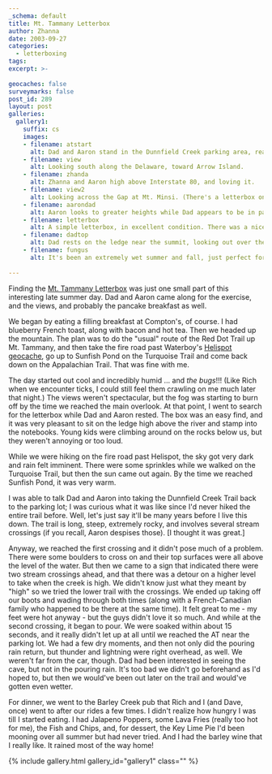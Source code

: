 ```yaml
---
_schema: default
title: Mt. Tammany Letterbox
author: Zhanna
date: 2003-09-27
categories:
  - letterboxing
tags:
excerpt: >- 
  
geocaches: false
surveymarks: false
post_id: 289
layout: post  
galleries:
  gallery1:
    suffix: cs
    images:
    - filename: atstart
      alt: Dad and Aaron stand in the Dunnfield Creek parking area, ready for adventure!
    - filename: view
      alt: Looking south along the Delaware, toward Arrow Island.
    - filename: zhanda
      alt: Zhanna and Aaron high above Interstate 80, and loving it.
    - filename: view2
      alt: Looking across the Gap at Mt. Minsi. (There's a letterbox on that mountain, too.)
    - filename: aarondad
      alt: Aaron looks to greater heights while Dad appears to be in pain.
    - filename: letterbox
      alt: A simple letterbox, in excellent condition. There was a nicely carved DWGNRA stamp to add to my notebook.  
    - filename: dadtop
      alt: Dad rests on the ledge near the summit, looking out over the river and the highways.    
    - filename: fungus
      alt: It's been an extremely wet summer and fall, just perfect for mushrooms. We saw plenty on our hike.                  
             
---
```


Finding the [Mt. Tammany Letterbox](https://www.geocities.ws/rainforest/canopy/7962/tamanny.htm) was just one small part of this interesting late summer day. Dad and Aaron came along for the exercise, and the views, and probably the pancake breakfast as well. 

We began by eating a filling breakfast at Compton's, of course. I had blueberry French toast, along with bacon and hot tea. Then we headed up the mountain. The plan was to do the "usual" route of the Red Dot Trail up Mt. Tammany, and then take the fire road past Waterboy's [Helispot geocache](https://www.geocaching.com/geocache/GC276E), go up to Sunfish Pond on the Turquoise Trail and come back down on the Appalachian Trail. That was fine with me. 

The day started out cool and incredibly humid ... and _the bugs_!!! (Like Rich when we encounter ticks, I could still feel them crawling on me much later that night.) The views weren't spectacular, but the fog was starting to burn off by the time we reached the main overlook. At that point, I went to search for the letterbox while Dad and Aaron rested. The box was an easy find, and it was very pleasant to sit on the ledge high above the river and stamp into the notebooks. Young kids were climbing around on the rocks below us, but they weren't annoying or too loud.

While we were hiking on the fire road past Helispot, the sky got very dark and rain felt imminent. There were some sprinkles while we walked on the Turquoise Trail, but then the sun came out again. By the time we reached Sunfish Pond, it was very warm. 

I was able to talk Dad and Aaron into taking the Dunnfield Creek Trail back to the parking lot; I was curious what it was like since I'd never hiked the entire trail before. Well, let's just say it'll be many years before I live this down. The trail is long, steep, extremely rocky, and involves several stream crossings (if you recall, Aaron despises those). [I thought it was great.] 

Anyway, we reached the first crossing and it didn't pose much of a problem. There were some boulders to cross on and their top surfaces were all above the level of the water. But then we came to a sign that indicated there were two stream crossings ahead, and that there was a detour on a higher level to take when the creek is high. We didn't know just what they meant by "high" so we tried the lower trail with the crossings. We ended up taking off our boots and wading through both times (along with a French-Canadian family who happened to be there at the same time). It felt great to me - my feet were hot anyway - but the guys didn't love it so much. And while at the second crossing, it began to pour. We were soaked within about 15 seconds, and it really didn't let up at all until we reached the AT near the parking lot. We had a few dry moments, and then not only did the pouring rain return, but thunder and lightning were right overhead, as well. We weren't far from the car, though. Dad had been interested in seeing the cave, but not in the pouring rain. It's too bad we didn't go beforehand as I'd hoped to, but then we would've been out later on the trail and would've gotten even wetter.

For dinner, we went to the Barley Creek pub that Rich and I (and Dave, once) went to after our rides a few times. I didn't realize how hungry I was till I started eating. I had Jalapeno Poppers, some Lava Fries (really too hot for me), the Fish and Chips, and, for dessert, the Key Lime Pie I'd been mooning over all summer but had never tried. And I had the barley wine that I really like. It rained most of the way home!

{% include gallery.html gallery_id="gallery1" class="" %}